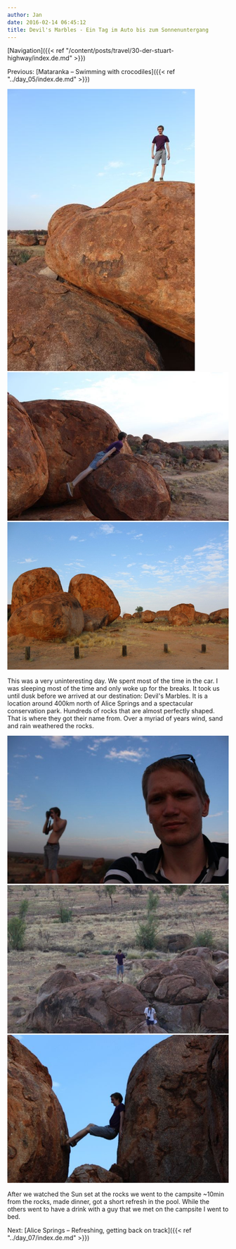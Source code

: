 ```yaml
---
author: Jan
date: 2016-02-14 06:45:12
title: Devil's Marbles - Ein Tag im Auto bis zum Sonnenuntergang
---
```


[Navigation]({{< ref "/content/posts/travel/30-der-stuart-highway/index.de.md" >}})

Previous: [Mataranka – Swimming with crocodiles]({{< ref "../day_05/index.de.md" >}})

![](images/jamie.jpg)
![](images/planking.jpg)
![](images/marbles.jpg)

This was a very uninteresting day. We spent most of the time in the car. I was
sleeping most of the time and only woke up for the breaks. It took us until
dusk before we arrived at our destination: Devil's Marbles. It is a
location around 400km north of Alice Springs and a spectacular conservation
park. Hundreds of rocks that are almost perfectly shaped. That is where they
got their name from. Over a myriad of years wind, sand and rain weathered the
rocks.

![](images/jan.jpg)
![](images/birds_eye.jpg)
![](images/between.jpg)

After we watched the Sun set at the rocks we went to the campsite ~10min from
the rocks, made dinner, got a short refresh in the pool. While the others went
to have a drink with a guy that we met on the campsite I went to bed.

Next: [Alice Springs – Refreshing, getting back on track]({{< ref "../day_07/index.de.md" >}})
